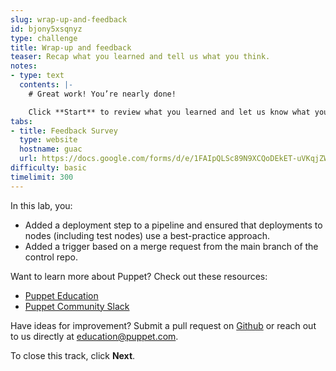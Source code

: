 ```yaml
---
slug: wrap-up-and-feedback
id: bjony5xsqnyz
type: challenge
title: Wrap-up and feedback
teaser: Recap what you learned and tell us what you think.
notes:
- type: text
  contents: |-
    # Great work! You’re nearly done!

    Click **Start** to review what you learned and let us know what you thought of this track.
tabs:
- title: Feedback Survey
  type: website
  hostname: guac
  url: https://docs.google.com/forms/d/e/1FAIpQLSc89N9XCQoDEkET-uVKqjZWGnqMw0IbzZeeuuCKcoQk5oXr0g/viewform?usp=pp_url&entry.1252824226=PE501+Lab+3.0:+Deploy+Changes+to+a+Test+Environment
difficulty: basic
timelimit: 300
---
```

In this lab, you:
 - Added a deployment step to a pipeline and ensured that deployments to nodes (including test nodes) use a best-practice approach.
 - Added a trigger based on a merge request from the main branch of the control repo.

Want to learn more about Puppet? Check out these resources:
- [Puppet Education](https://training.puppet.com/)
- [Puppet Community Slack](https://slack.puppet.com/)

Have ideas for improvement? Submit a pull request on [Github](https://github.com/puppetlabs/puppet-instruqt-tracks/tree/main/pe-continuously-deliver-lab-3-1) or reach out to us directly at <a href="mailto:education@puppet.com">education@puppet.com</a>.

To close this track, click **Next**.